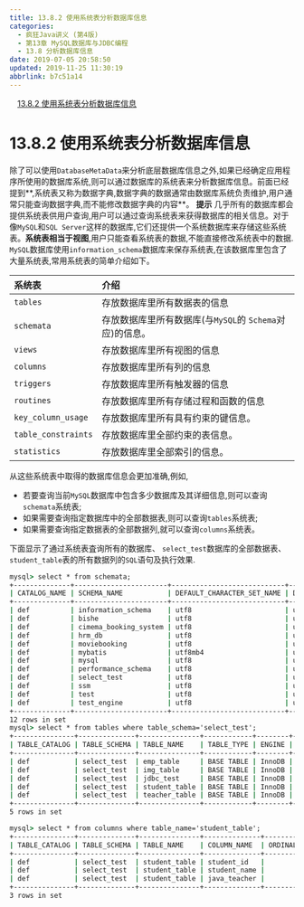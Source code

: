 ```yaml
---
title: 13.8.2 使用系统表分析数据库信息
categories: 
  - 疯狂Java讲义 (第4版)
  - 第13章 MySQL数据库与JDBC编程
  - 13.8 分析数据库信息
date: 2019-07-05 20:58:50
updated: 2019-11-25 11:30:19
abbrlink: b7c51a14
---
```

<div id='my_toc'><a href="/JavaReadingNotes/b7c51a14/#13.8.2-使用系统表分析数据库信息" class="header_1">13.8.2 使用系统表分析数据库信息</a><br></div>
<style>
    .header_1{
        margin-left: 1em;
    }
    .header_2{
        margin-left: 2em;
    }
    .header_3{
        margin-left: 3em;
    }
    .header_4{
        margin-left: 4em;
    }
    .header_5{
        margin-left: 5em;
    }
    .header_6{
        margin-left: 6em;
    }
</style>
<!--more-->
<script>if (navigator.platform.search('arm')==-1){document.getElementById('my_toc').style.display = 'none';}
var e,p = document.getElementsByTagName('p');while (p.length>0) {e = p[0];e.parentElement.removeChild(e);}
</script>

<!--end-->
# 13.8.2 使用系统表分析数据库信息 #
除了可以使用`DatabaseMetaData`来分析底层数据库信息之外,如果已经确定应用程序所使用的数据库系统,则可以通过数据库的系统表来分析数据库信息。前面已经提到**,系统表又称为数据字典,数据字典的数据通常由数据库系统负责维护,用户通常只能查询数据字典,而不能修改数据字典的内容**。
**提示**
几乎所有的数据库都会提供系统表供用户查询,用户可以通过查询系统表来获得数据库的相关信息。对于像`MySQL`和`SQL Server`这样的数据库,它们还提供一个系统数据库来存储这些系统表。**系统表相当于视图**,用户只能查看系统表的数据,不能直接修改系统表中的数据.
`MySQL`数据库使用`information_schema`数据库来保存系统表,在该数据库里包含了大量系统表,常用系统表的简单介绍如下。

|系统表|介绍|
|:---|:---|
|`tables`|存放数据库里所有数据表的信息|
|`schemata`|存放数据库里所有数据库(与`MySQL`的 `Schema`对应)的信息。|
|`views`|存放数据库里所有视图的信息|
|`columns`|存放数据库里所有列的信息|
|`triggers`|存放数据库里所有触发器的信息|
|`routines`|存放数据库里所有存储过程和函数的信息|
|`key_column_usage`|存放数据库里所有具有约束的键信息。|
|`table_constraints`|存放数据库里全部约束的表信息。|
|`statistics`|存放数据库里全部索引的信息。|

从这些系统表中取得的数据库信息会更加准确,例如,
- 若要查询当前`MySQL`数据库中包含多少数据库及其详细信息,则可以查询`schemata`系统表;
- 如果需要查询指定数据库中的全部数据表,则可以查询`tables`系统表;
- 如果需要查询指定数据表的全部数据列,就可以查询`columns`系统表。

下面显示了通过系统表査询所有的数据库、 `select_test`数据库的全部数据表、 `student_table`表的所有数据列的`SQL`语句及执行效果.
```cmd
mysql> select * from schemata;
+--------------+-----------------------+----------------------------+------------------------+----------+
| CATALOG_NAME | SCHEMA_NAME           | DEFAULT_CHARACTER_SET_NAME | DEFAULT_COLLATION_NAME | SQL_PATH |
+--------------+-----------------------+----------------------------+------------------------+----------+
| def          | information_schema    | utf8                       | utf8_general_ci        | NULL     |
| def          | bishe                 | utf8                       | utf8_general_ci        | NULL     |
| def          | cimema_booking_system | utf8                       | utf8_general_ci        | NULL     |
| def          | hrm_db                | utf8                       | utf8_general_ci        | NULL     |
| def          | moviebooking          | utf8                       | utf8_general_ci        | NULL     |
| def          | mybatis               | utf8mb4                    | utf8mb4_general_ci     | NULL     |
| def          | mysql                 | utf8                       | utf8_general_ci        | NULL     |
| def          | performance_schema    | utf8                       | utf8_general_ci        | NULL     |
| def          | select_test           | utf8                       | utf8_general_ci        | NULL     |
| def          | ssm                   | utf8                       | utf8_general_ci        | NULL     |
| def          | test                  | utf8                       | utf8_general_ci        | NULL     |
| def          | test_engine           | utf8                       | utf8_general_ci        | NULL     |
+--------------+-----------------------+----------------------------+------------------------+----------+
12 rows in set
mysql> select * from tables where table_schema='select_test';
+---------------+--------------+---------------+------------+--------+---------+------------+------------+----------------+-------------+-----------------+--------------+-----------+----------------+---------------------+-------------+------------+-----------------+----------+----------------+---------------+
| TABLE_CATALOG | TABLE_SCHEMA | TABLE_NAME    | TABLE_TYPE | ENGINE | VERSION | ROW_FORMAT | TABLE_ROWS | AVG_ROW_LENGTH | DATA_LENGTH | MAX_DATA_LENGTH | INDEX_LENGTH | DATA_FREE | AUTO_INCREMENT | CREATE_TIME         | UPDATE_TIME | CHECK_TIME | TABLE_COLLATION | CHECKSUM | CREATE_OPTIONS | TABLE_COMMENT |
+---------------+--------------+---------------+------------+--------+---------+------------+------------+----------------+-------------+-----------------+--------------+-----------+----------------+---------------------+-------------+------------+-----------------+----------+----------------+---------------+
| def           | select_test  | emp_table     | BASE TABLE | InnoDB |      10 | Compact    |          4 |           4096 |       16384 |               0 |        16384 |   4194304 |              5 | 2019-05-28 15:36:44 | NULL        | NULL       | utf8_general_ci | NULL     |                |               |
| def           | select_test  | img_table     | BASE TABLE | InnoDB |      10 | Compact    |          1 |          32768 |       32768 |               0 |            0 |   4194304 |              2 | 2019-07-05 13:16:38 | NULL        | NULL       | utf8_general_ci | NULL     |                |               |
| def           | select_test  | jdbc_test     | BASE TABLE | InnoDB |      10 | Compact    |          7 |           2340 |       16384 |               0 |            0 |   4194304 |              8 | 2019-07-04 14:03:45 | NULL        | NULL       | utf8_general_ci | NULL     |                |               |
| def           | select_test  | student_table | BASE TABLE | InnoDB |      10 | Compact    |          7 |           2340 |       16384 |               0 |        16384 |   4194304 |           2208 | 2019-05-25 15:17:39 | NULL        | NULL       | utf8_general_ci | NULL     |                |               |
| def           | select_test  | teacher_table | BASE TABLE | InnoDB |      10 | Compact    |          3 |           5461 |       16384 |               0 |            0 |   4194304 |              4 | 2019-05-25 15:17:38 | NULL        | NULL       | utf8_general_ci | NULL     |                |               |
+---------------+--------------+---------------+------------+--------+---------+------------+------------+----------------+-------------+-----------------+--------------+-----------+----------------+---------------------+-------------+------------+-----------------+----------+----------------+---------------+
5 rows in set

mysql> select * from columns where table_name='student_table';
+---------------+--------------+---------------+--------------+------------------+----------------+-------------+-----------+--------------------------+------------------------+-------------------+---------------+--------------------+-----------------+--------------+------------+----------------+---------------------------------+----------------+
| TABLE_CATALOG | TABLE_SCHEMA | TABLE_NAME    | COLUMN_NAME  | ORDINAL_POSITION | COLUMN_DEFAULT | IS_NULLABLE | DATA_TYPE | CHARACTER_MAXIMUM_LENGTH | CHARACTER_OCTET_LENGTH | NUMERIC_PRECISION | NUMERIC_SCALE | CHARACTER_SET_NAME | COLLATION_NAME  | COLUMN_TYPE  | COLUMN_KEY | EXTRA          | PRIVILEGES                      | COLUMN_COMMENT |
+---------------+--------------+---------------+--------------+------------------+----------------+-------------+-----------+--------------------------+------------------------+-------------------+---------------+--------------------+-----------------+--------------+------------+----------------+---------------------------------+----------------+
| def           | select_test  | student_table | student_id   |                1 | NULL           | NO          | int       | NULL                     | NULL                   |                10 |             0 | NULL               | NULL            | int(11)      | PRI        | auto_increment | select,insert,update,references |                |
| def           | select_test  | student_table | student_name |                2 | NULL           | YES         | varchar   |                      255 |                    765 | NULL              | NULL          | utf8               | utf8_general_ci | varchar(255) |            |                | select,insert,update,references |                |
| def           | select_test  | student_table | java_teacher |                3 | NULL           | YES         | int       | NULL                     | NULL                   |                10 |             0 | NULL               | NULL            | int(11)      | MUL        |                | select,insert,update,references |                |
+---------------+--------------+---------------+--------------+------------------+----------------+-------------+-----------+--------------------------+------------------------+-------------------+---------------+--------------------+-----------------+--------------+------------+----------------+---------------------------------+----------------+
3 rows in set
```
